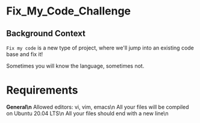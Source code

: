 # Fix_My_Code_Challenge

Background Context
------------------

`Fix my code` is a new type of project, where we'll jump into an existing code base and fix it!

Sometimes you will know the language, sometimes not.

# Requirements
<b>General\n</b>
Allowed editors: vi, vim, emacs\n
All your files will be compiled on Ubuntu 20.04 LTS\n
All your files should end with a new line\n
